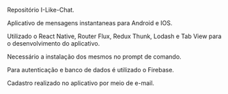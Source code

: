 Repositório I-Like-Chat.

Aplicativo de mensagens instantaneas para Android e IOS.

Utilizado o React Native, Router Flux, Redux Thunk, Lodash e Tab View para o desenvolvimento do aplicativo.

Necessário a instalação dos mesmos no prompt de comando.

Para autenticação e banco de dados é utilizado o Firebase.

Cadastro realizado no aplicativo por meio de e-mail.
